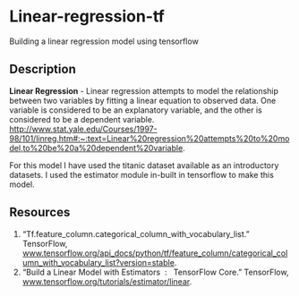 # Linear-regression-tf
Building a linear regression model using tensorflow 

## Description
**Linear Regression** - Linear regression attempts to model the relationship between two variables by fitting a linear equation to observed data. One variable is considered to be an explanatory variable, and the other is considered to be a dependent variable.
http://www.stat.yale.edu/Courses/1997-98/101/linreg.htm#:~:text=Linear%20regression%20attempts%20to%20model,to%20be%20a%20dependent%20variable.

For this model I have used the titanic dataset available as an introductory datasets. I used the estimator module in-built in tensorflow to make this model.

## Resources
1. “Tf.feature_column.categorical_column_with_vocabulary_list.” TensorFlow, www.tensorflow.org/api_docs/python/tf/feature_column/categorical_column_with_vocabulary_list?version=stable.
2. “Build a Linear Model with Estimators &nbsp;: &nbsp; TensorFlow Core.” TensorFlow, www.tensorflow.org/tutorials/estimator/linear.
